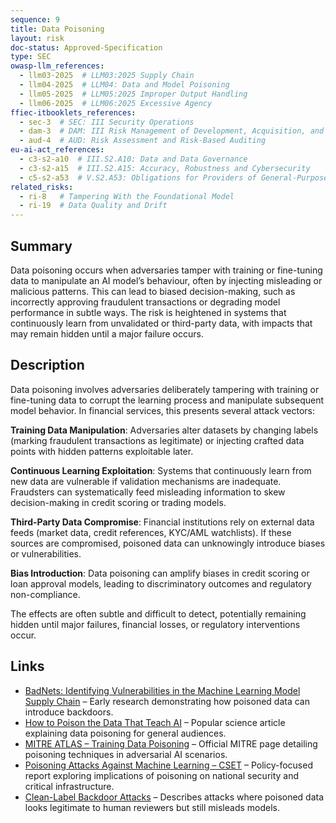 ```yaml
---
sequence: 9
title: Data Poisoning
layout: risk
doc-status: Approved-Specification
type: SEC
owasp-llm_references:
  - llm03-2025  # LLM03:2025 Supply Chain
  - llm04-2025  # LLM04: Data and Model Poisoning
  - llm05-2025  # LLM05:2025 Improper Output Handling
  - llm06-2025  # LLM06:2025 Excessive Agency
ffiec-itbooklets_references:
  - sec-3  # SEC: III Security Operations
  - dam-3  # DAM: III Risk Management of Development, Acquisition, and Maintenance
  - aud-4  # AUD: Risk Assessment and Risk-Based Auditing
eu-ai-act_references:
  - c3-s2-a10  # III.S2.A10: Data and Data Governance
  - c3-s2-a15  # III.S2.A15: Accuracy, Robustness and Cybersecurity
  - c5-s2-a53  # V.S2.A53: Obligations for Providers of General-Purpose AI Models
related_risks:
  - ri-8   # Tampering With the Foundational Model
  - ri-19  # Data Quality and Drift
---
```

## Summary

Data poisoning occurs when adversaries tamper with training or fine-tuning data to manipulate an AI model’s behaviour, often by injecting misleading or malicious patterns. This can lead to biased decision-making, such as incorrectly approving fraudulent transactions or degrading model performance in subtle ways. The risk is heightened in systems that continuously learn from unvalidated or third-party data, with impacts that may remain hidden until a major failure occurs.

## Description

Data poisoning involves adversaries deliberately tampering with training or fine-tuning data to corrupt the learning process and manipulate subsequent model behavior. In financial services, this presents several attack vectors:

**Training Data Manipulation**: Adversaries alter datasets by changing labels (marking fraudulent transactions as legitimate) or injecting crafted data points with hidden patterns exploitable later.

**Continuous Learning Exploitation**: Systems that continuously learn from new data are vulnerable if validation mechanisms are inadequate. Fraudsters can systematically feed misleading information to skew decision-making in credit scoring or trading models.

**Third-Party Data Compromise**: Financial institutions rely on external data feeds (market data, credit references, KYC/AML watchlists). If these sources are compromised, poisoned data can unknowingly introduce biases or vulnerabilities.

**Bias Introduction**: Data poisoning can amplify biases in credit scoring or loan approval models, leading to discriminatory outcomes and regulatory non-compliance.

The effects are often subtle and difficult to detect, potentially remaining hidden until major failures, financial losses, or regulatory interventions occur.

## Links

* [BadNets: Identifying Vulnerabilities in the Machine Learning Model Supply Chain](https://arxiv.org/abs/1708.06733) – Early research demonstrating how poisoned data can introduce backdoors.
* [How to Poison the Data That Teach AI](https://www.scientificamerican.com/article/how-to-poison-the-data-that-teach-ai/) – Popular science article explaining data poisoning for general audiences.
* [MITRE ATLAS – Training Data Poisoning](https://atlas.mitre.org/techniques/T0021) – Official MITRE page detailing poisoning techniques in adversarial AI scenarios.
* [Poisoning Attacks Against Machine Learning – CSET](https://cset.georgetown.edu/publication/poisoning-attacks-against-machine-learning/) – Policy-focused report exploring implications of poisoning on national security and critical infrastructure.
* [Clean-Label Backdoor Attacks](https://arxiv.org/abs/2008.04333) – Describes attacks where poisoned data looks legitimate to human reviewers but still misleads models.

